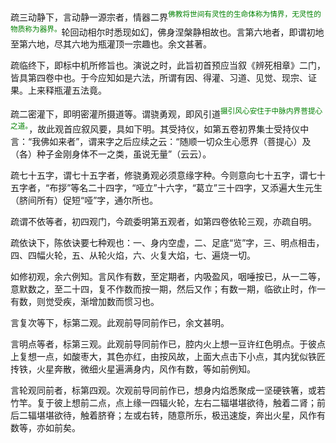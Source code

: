 疏三动静下，言动静一源宗者，情器二界<sup><font color="green">佛教将世间有灵性的生命体称为情界，无灵性的物质称为器界。</font></sup>轮回动相尔时悉现如幻，佛身涅槃静相故也。言第六地者，即谓初地至第六地，尽其六地为瓶灌顶一宗趣也。余文甚著。

疏临终下，即标中机所修旨也。演说之时，此旨初首预应当叙《辨死相章》二门，皆具第四卷中也。于今应知如是六法，所谓有因、得灌、习道、见觉、现宗、证果。上来释瓶灌五法竟。

疏二密灌下，即明密灌所摄道等。谓骁勇观，即风引道<sup><font color="green">摄引风心安住于中脉内界菩提心之道。</font></sup>，故此观首应叙风要，具如下明。其受持仪，如第五卷初界集士受持仪中言：“我佛如来者”，谓来字之后应续之云：“随顺一切众生心愿界（菩提心）及（各）种子金刚身体不一之类，虽说无量”（云云）。

疏七十五字，谓七十五字者，修骁勇观必须意缘字种。今则意向七十五字，谓七十五字者，“布拶”等名二十四字，“哑立”十六字，“葛立”三十四字，又添遍大生元生（脐间所有）促短“哑”字，通尔所也。

疏谓不依等者，初四观门，今疏委明第五观者，如第四卷依轮三观，亦疏自明。

疏依诀下，陈依诀要七种观也：一、身内空虚，二、足底“览”字，三、明点相击，四、四幅火轮，五、从轮火焰，六、火复大焰，七、遍烧一切。

如修初观，余六例知。言风作有数，至定期者，内吸盈风，咽唾按已，从一二等，意默数之，至二十四，复不作数而按一期，然后又作；有数一期，临欲止时，作一有数，则觉受疾，渐增加数而惯习也。

言复次等下，标第二观。此观前导同前作已，余文甚明。

言明点等者，标第三观。此观前导同前作已，腔内火上想一豆许红色明点。于彼点上复想一点，如酸枣大，其色亦红，由按风故，上面大点击下小点，其内犹似铁匠抟铁，火星奔散，微细火星遍满身内，风作有数，等如前例知。

言轮观同前者，标第四观。次观前导同前作已，想身内焰悉聚成一坚硬铁箸，或若竹竿。复于彼上想前二点，点上缘一四辐火轮，左右二辐堪堪欲待，触着二肾；前后二辐堪堪欲待，触着脐脊；左或右转，随意所乐，极迅速旋，奔出火星，风作有数等，亦如前矣。